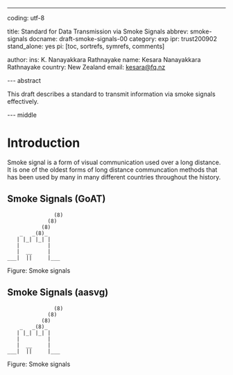 ---
coding: utf-8

title: Standard for Data Transmission via Smoke Signals
abbrev: smoke-signals
docname: draft-smoke-signals-00
category: exp
ipr: trust200902
stand_alone: yes
pi: [toc, sortrefs, symrefs, comments]

author:
  ins: K. Nanayakkara Rathnayake
  name: Kesara Nanayakkara Rathnayake
  country: New Zealand
  email: kesara@fq.nz

--- abstract

This draft describes a standard to transmit information via smoke signals
effectively.

--- middle

# Introduction

Smoke signal is a form of visual communication used over a long distance. It
is one of the oldest forms of long distance communcation methods that has
been used by many in many different countries throughout the history.

## Smoke Signals (GoAT)

~~~ goat
               (8)
             (8)
           (8)
    _   _(8)_
   | |_| |_| |
   |         |
   |  __     |
___|  ||     |___
~~~

Figure: Smoke signals

## Smoke Signals (aasvg)

~~~ aasvg
               (8)
             (8)
           (8)
    _   _(8)_
   | |_| |_| |
   |         |
   |  __     |
___|  ||     |___
~~~

Figure: Smoke signals
